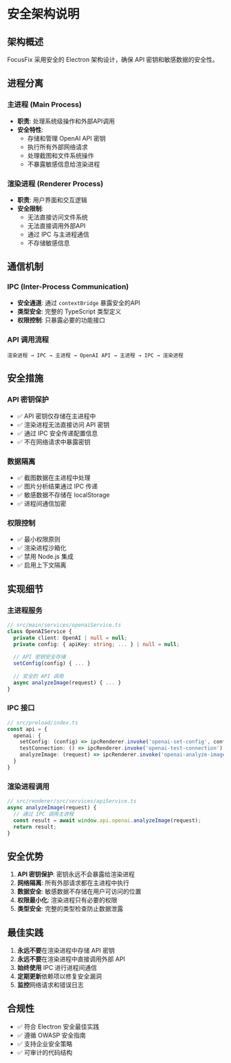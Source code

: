 # 安全架构说明

## 架构概述

FocusFix 采用安全的 Electron 架构设计，确保 API 密钥和敏感数据的安全性。

## 进程分离

### 主进程 (Main Process)
- **职责**: 处理系统级操作和外部API调用
- **安全特性**:
  - 存储和管理 OpenAI API 密钥
  - 执行所有外部网络请求
  - 处理截图和文件系统操作
  - 不暴露敏感信息给渲染进程

### 渲染进程 (Renderer Process)
- **职责**: 用户界面和交互逻辑
- **安全限制**:
  - 无法直接访问文件系统
  - 无法直接调用外部API
  - 通过 IPC 与主进程通信
  - 不存储敏感信息

## 通信机制

### IPC (Inter-Process Communication)
- **安全通道**: 通过 `contextBridge` 暴露安全的API
- **类型安全**: 完整的 TypeScript 类型定义
- **权限控制**: 只暴露必要的功能接口

### API 调用流程
```
渲染进程 → IPC → 主进程 → OpenAI API → 主进程 → IPC → 渲染进程
```

## 安全措施

### API 密钥保护
- ✅ API 密钥仅存储在主进程中
- ✅ 渲染进程无法直接访问 API 密钥
- ✅ 通过 IPC 安全传递配置信息
- ✅ 不在网络请求中暴露密钥

### 数据隔离
- ✅ 截图数据在主进程中处理
- ✅ 图片分析结果通过 IPC 传递
- ✅ 敏感数据不存储在 localStorage
- ✅ 进程间通信加密

### 权限控制
- ✅ 最小权限原则
- ✅ 渲染进程沙箱化
- ✅ 禁用 Node.js 集成
- ✅ 启用上下文隔离

## 实现细节

### 主进程服务
```typescript
// src/main/services/openaiService.ts
class OpenAIService {
  private client: OpenAI | null = null;
  private config: { apiKey: string; ... } | null = null;
  
  // API 密钥安全存储
  setConfig(config) { ... }
  
  // 安全的 API 调用
  async analyzeImage(request) { ... }
}
```

### IPC 接口
```typescript
// src/preload/index.ts
const api = {
  openai: {
    setConfig: (config) => ipcRenderer.invoke('openai-set-config', config),
    testConnection: () => ipcRenderer.invoke('openai-test-connection'),
    analyzeImage: (request) => ipcRenderer.invoke('openai-analyze-image', request)
  }
}
```

### 渲染进程调用
```typescript
// src/renderer/src/services/apiService.ts
async analyzeImage(request) {
  // 通过 IPC 调用主进程
  const result = await window.api.openai.analyzeImage(request);
  return result;
}
```

## 安全优势

1. **API 密钥保护**: 密钥永远不会暴露给渲染进程
2. **网络隔离**: 所有外部请求都在主进程中执行
3. **数据安全**: 敏感数据不存储在用户可访问的位置
4. **权限最小化**: 渲染进程只有必要的权限
5. **类型安全**: 完整的类型检查防止数据泄露

## 最佳实践

1. **永远不要**在渲染进程中存储 API 密钥
2. **永远不要**在渲染进程中直接调用外部 API
3. **始终使用** IPC 进行进程间通信
4. **定期更新**依赖项以修复安全漏洞
5. **监控**网络请求和错误日志

## 合规性

- ✅ 符合 Electron 安全最佳实践
- ✅ 遵循 OWASP 安全指南
- ✅ 支持企业安全策略
- ✅ 可审计的代码结构
